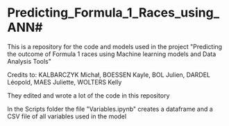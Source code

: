 # Predicting_Formula_1_Races_using_ANN#

This is a repository for the code and models used in the project "Predicting the outcome of Formula 1 races using Machine learning models and Data Analysis Tools"

Credits to: KALBARCZYK Michał, BOESSEN Kayle, BOL Julien, DARDEL Léopold, MAES Juliette, WOLTERS Kelly 

They edited and wrote a lot of the code in this repository

In the Scripts folder the file "Variables.ipynb" creates a dataframe and a CSV file of all variables used in the model
